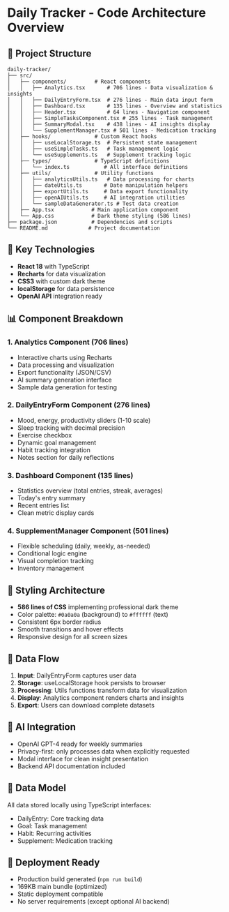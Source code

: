 # Daily Tracker - Code Architecture Overview

## 📁 Project Structure
```
daily-tracker/
├── src/
│   ├── components/         # React components
│   │   ├── Analytics.tsx       # 706 lines - Data visualization & insights
│   │   ├── DailyEntryForm.tsx  # 276 lines - Main data input form
│   │   ├── Dashboard.tsx       # 135 lines - Overview and statistics
│   │   ├── Header.tsx          # 64 lines - Navigation component
│   │   ├── SimpleTasksComponent.tsx # 255 lines - Task management
│   │   ├── SummaryModal.tsx    # 438 lines - AI insights display
│   │   └── SupplementManager.tsx # 501 lines - Medication tracking
│   ├── hooks/              # Custom React hooks
│   │   ├── useLocalStorage.ts  # Persistent state management
│   │   ├── useSimpleTasks.ts   # Task management logic
│   │   └── useSupplements.ts   # Supplement tracking logic
│   ├── types/              # TypeScript definitions
│   │   └── index.ts           # All interface definitions
│   ├── utils/              # Utility functions
│   │   ├── analyticsUtils.ts   # Data processing for charts
│   │   ├── dateUtils.ts       # Date manipulation helpers
│   │   ├── exportUtils.ts     # Data export functionality
│   │   ├── openAIUtils.ts     # AI integration utilities
│   │   └── sampleDataGenerator.ts # Test data creation
│   ├── App.tsx            # Main application component
│   └── App.css            # Dark theme styling (586 lines)
├── package.json           # Dependencies and scripts
└── README.md             # Project documentation
```

## 🔧 Key Technologies
- **React 18** with TypeScript
- **Recharts** for data visualization
- **CSS3** with custom dark theme
- **localStorage** for data persistence
- **OpenAI API** integration ready

## 📊 Component Breakdown

### 1. Analytics Component (706 lines)
- Interactive charts using Recharts
- Data processing and visualization
- Export functionality (JSON/CSV)
- AI summary generation interface
- Sample data generation for testing

### 2. DailyEntryForm Component (276 lines)
- Mood, energy, productivity sliders (1-10 scale)
- Sleep tracking with decimal precision
- Exercise checkbox
- Dynamic goal management
- Habit tracking integration
- Notes section for daily reflections

### 3. Dashboard Component (135 lines)
- Statistics overview (total entries, streak, averages)
- Today's entry summary
- Recent entries list
- Clean metric display cards

### 4. SupplementManager Component (501 lines)
- Flexible scheduling (daily, weekly, as-needed)
- Conditional logic engine
- Visual completion tracking
- Inventory management

## 🎨 Styling Architecture
- **586 lines of CSS** implementing professional dark theme
- Color palette: `#0a0a0a` (background) to `#ffffff` (text)
- Consistent 6px border radius
- Smooth transitions and hover effects
- Responsive design for all screen sizes

## 🔗 Data Flow
1. **Input**: DailyEntryForm captures user data
2. **Storage**: useLocalStorage hook persists to browser
3. **Processing**: Utils functions transform data for visualization
4. **Display**: Analytics component renders charts and insights
5. **Export**: Users can download complete datasets

## 🤖 AI Integration
- OpenAI GPT-4 ready for weekly summaries
- Privacy-first: only processes data when explicitly requested
- Modal interface for clean insight presentation
- Backend API documentation included

## 💾 Data Model
All data stored locally using TypeScript interfaces:
- DailyEntry: Core tracking data
- Goal: Task management
- Habit: Recurring activities
- Supplement: Medication tracking

## 🚀 Deployment Ready
- Production build generated (`npm run build`)
- 169KB main bundle (optimized)
- Static deployment compatible
- No server requirements (except optional AI backend)
